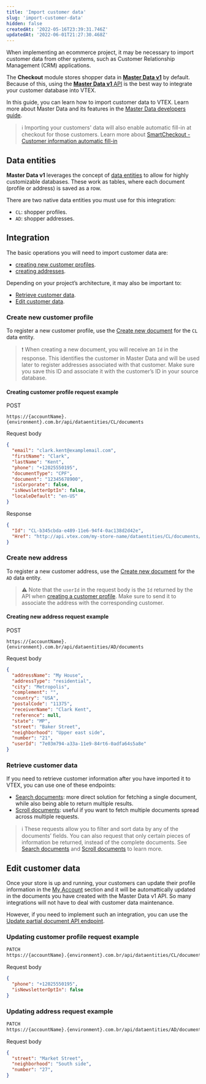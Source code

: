 ```yaml
---
title: 'Import customer data'
slug: 'import-customer-data'
hidden: false
createdAt: '2022-05-16T23:39:31.746Z'
updatedAt: '2022-06-01T21:27:30.468Z'
---
```


When implementing an ecommerce project, it may be necessary to import customer data from other systems, such as Customer Relationship Management (CRM) applications.

The **Checkout** module stores shopper data in [**Master Data v1**](https://help.vtex.com/en/tutorial/master-data--4otjBnR27u4WUIciQsmkAw) by default. Because of this, using the [**Master Data v1** API](https://developers.vtex.com/docs/api-reference/masterdata-api) is the best way to integrate your customer database into VTEX.

In this guide, you can learn how to import customer data to VTEX. Learn more about Master Data and its features in the [Master Data developers guide](https://developers.vtex.com/docs/guides/master-data-how-it-works).

>ℹ️ Importing your customers' data will also enable automatic fill-in at checkout for those customers. Learn more about [SmartCheckout - Customer information automatic fill-in](https://help.vtex.com/en/tutorial/smartcheckout-preenchimento-automatico-de-dados-do-cliente--2Nuu3xAFzdhIzJIldAdtan#)

## Data entities

**Master Data v1** leverages the concept of [data entities](https://help.vtex.com/en/tutorial/master-data--4otjBnR27u4WUIciQsmkAw#data-entities) to allow for highly customizable databases. These work as tables, where each document (profile or address) is saved as a row.

There are two native data entities you must use for this integration:

- `CL`: shopper profiles.
- `AD`: shopper addresses.

## Integration

The basic operations you will need to import customer data are:

- [creating new customer profiles](#create-new-customer-profile).
- [creating addresses](#create-new-address).

Depending on your project’s architecture, it may also be important to:

- [Retrieve customer data](#retrieve-customer-data).
- [Edit customer data](#edit-customer-data).

### Create new customer profile

To register a new customer profile, use the [Create new document](https://developers.vtex.com/docs/api-reference/masterdata-api#post-/api/dataentities/-acronym-/documents) for the `CL` data entity.

>❗ When creating a new document, you will receive an `Id` in the response. This identifies the customer in Master Data and will be used later to register addresses associated with that customer. Make sure you save this ID and associate it with the customer’s ID in your source database.

#### Creating customer profile request example

POST

```
https://{accountName}.{environment}.com.br/api/dataentities/CL/documents
```

Request body

```json
{
  "email": "clark.kent@examplemail.com",
  "firstName": "Clark",
  "lastName": "Kent",
  "phone": "+12025550195",
  "documentType": "CPF",
  "document": "12345678900",
  "isCorporate": false,
  "isNewsletterOptIn": false,
  "localeDefault": "en-US"
}
```

Response

```json
{
  "Id": "CL-b345cbda-e489-11e6-94f4-0ac138d2d42e",
  "Href": "http://api.vtex.com/my-store-name/dataentities/CL/documents/b345cbda-e489-11e6-94f4-0ac138d2d42e"
}
```

### Create new address

To register a new customer address, use the [Create new document](https://developers.vtex.com/docs/api-reference/masterdata-api#post-/api/dataentities/-acronym-/documents) for the `AD` data entity.

>⚠️ Note that the `userId` in the request body is the `Id` returned by the API when [creating a customer profile](#create-new-customer-profile). Make sure to send it to associate the address with the corresponding customer.

#### Creating new address request example

POST

```
https://{accountName}.{environment}.com.br/api/dataentities/AD/documents
```

Request body

```json
{
  "addressName": "My House",
  "addressType": "residential",
  "city": "Metropolis",
  "complement": "",
  "country": "USA",
  "postalCode": "11375",
  "receiverName": "Clark Kent",
  "reference": null,
  "state": "MP",
  "street": "Baker Street",
  "neighborhood": "Upper east side",
  "number": "21",
  "userId": "7e03m794-a33a-11e9-84rt6-0adfa64s5a8e"
}
```

### Retrieve customer data

If you need to retrieve customer information after you have imported it to VTEX, you can use one of these endpoints:

- [Search documents](https://developers.vtex.com/docs/api-reference/masterdata-api#get-/api/dataentities/-acronym-/search): more direct solution for fetching a single document, while also being able to return multiple results.
- [Scroll documents](https://developers.vtex.com/docs/api-reference/masterdata-api#get-/api/dataentities/-acronym-/scroll): useful if you want to fetch multiple documents spread across multiple requests.

>ℹ️ These requests allow you to filter and sort data by any of the documents’ fields. You can also request that only certain pieces of information be returned, instead of the complete documents. See [Search documents](https://developers.vtex.com/docs/api-reference/masterdata-api#get-/api/dataentities/-acronym-/search) and [Scroll documents](https://developers.vtex.com/docs/api-reference/masterdata-api#get-/api/dataentities/-acronym-/scroll) to learn more.

## Edit customer data

Once your store is up and running, your customers can update their profile information in the [My Account](https://help.vtex.com/en/tutorial/how-does-my-account-work--2BQ3GiqhqGJTXsWVuio3Xh#) section and it will be automattically updated in the documents you have created with the Master Data v1 API. So many integrations will not have to deal with customer data maintenance.

However, if you need to implement such an integration, you can use the [Update partial document API endpoint](https://developers.vtex.com/docs/api-reference/masterdata-api#patch-/api/dataentities/-acronym-/documents/-id-).

### Updating customer profile request example

```bash
PATCH
https://{accountName}.{environment}.com.br/api/dataentities/CL/documents/{id}
```

Request body

```json
{
  "phone": "+12025550195",
  "isNewsletterOptIn": false
}
```

### Updating address request example

```bash
PATCH
https://{accountName}.{environment}.com.br/api/dataentities/AD/documents/{id}
```

Request body

```json
{
  "street": "Market Street",
  "neighborhood": "South side",
  "number": "27",
}
```
